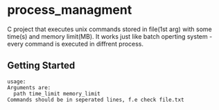 # process_managment

C project that executes unix commands stored in file(1st arg) with some time(s) and memory limit(MB).
It works just like batch operting system - every command is executed in diffrent process.

## Getting Started

``` 
usage:
Arguments are: 
  path time_limit memory_limit
Commands should be in seperated lines, f.e check file.txt
```
